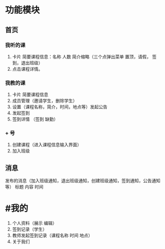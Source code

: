 # 功能模块

## 首页
### 我听的课 
1. 卡片 简要课程信息：名称 人数 简介缩略（三个点弹出菜单 置顶，请假， 签到，退出班级）
2. 点击课程详情。 

### 我教的课  
1. 卡片 简要课程信息 
2. 成员管理（邀请学生，删除学生）  
3. 设置（课程名称，简介，时间，地点等）发起公告  
4. 发起签到  
5. 签到详情 （签到 缺勤） 

### + 号  
1. 创建课程（进入课程信息输入界面）
2. 加入班级 

## 消息 
发布的消息（加入班级通知，退出班级通知，创建班级通知，签到通知，公告通知等） 标题 内容  时间 

# #我的 
1. 个人资料（展示 编辑） 
2. 签到记录（学生）
3. 教师发起签到记录（课程名称 时间 地点） 
4. 关于我们	
